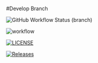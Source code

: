 #Develop Branch

![GitHub Workflow Status (branch)](https://img.shields.io/github/workflow/status/maricix-18/sem/A%20workflow%20for%20my%20Hello%20World%20App/develop)

![workflow](https://github.com/maricix-18/sem/actions/workflows/main.yml/badge.svg)

[![LICENSE](https://img.shields.io/github/license/maricix-18/sem.svg?style=flat-square)](https://github.com/maricix-18/sem/blob/master/LICENSE)

[![Releases](https://img.shields.io/github/release/maricix-18/sem/all.svg?style=flat-square)](https://github.com/maricix-18/sem/releases)